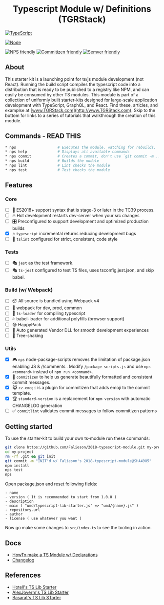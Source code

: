 <p align='center'>
  <h1 align='center'>Typescript Module w/ Definitions (TGRStack)</h1>
</p>

[![TypeScript](https://img.shields.io/badge/TypeScript-2.8.1-blue.svg?style=flat-square)](https://github.com/Microsoft/TypeScript)
<!-- [![styled with TSLint](https://img.shields.io/badge/styled_with-TSLint-ff69b4.svg?style=flat-square)](https://github.com/palantir/tslint/) -->
<!-- [![WebPack](https://img.shields.io/badge/WebPack-4.5.0-blue.svg?style=flat-square)](https://github.com/Microsoft/TypeScript) -->
[![Node](https://img.shields.io/badge/Node-8.11.2-blue.svg?style=flat-square)](https://github.com/Microsoft/TypeScript)

[![NPS friendly](https://img.shields.io/badge/NPS-friendly-brightgreen.svg?style=flat-square)](https://github.com/kentcdodds/nps)
[![Commitizen friendly](https://img.shields.io/badge/Commitizen-friendly-brightgreen.svg?style=flat-square)](http://commitizen.github.io/cz-cli/)
[![Semver friendly](https://img.shields.io/badge/semver-friendly-brightgreen.svg?style=flat-square)](http://commitizen.github.io/cz-cli/)

## About

This starter kit is a launching point for ts/js module development (not React). Running the build script compiles the typescript code into a distribution that is ready to be published to a registry like NPM, and can easily be consumed by other TS modules. This module is part of a collection of uniformly built starter-kits designed for large-scale application development with TypeScript, GraphQL, and React. Find these, articles, and examplse at [www.TGRStack.com](http://www.TGRStack.com). Skip to the bottom for links to a series of tutorials that walkthrough the creation of this module.

## Commands - READ THIS

```bash
* nps                   # Executes the module, watching for rebuilds.
* nps help              # Displays all available commands
* nps commit            # Creates a commit, don't use `git commit -m ...`
* nps build             # Builds the module
* nps lint              # Lint checks the module
* nps test              # Test checks the module
```

## Features

### Core

- [ ] 🚀  ES2018+ support syntax that is stage-3 or later in the TC39 process.
- [ ] 🔥  Hot development restarts dev-server when your src changes
- [ ] 🎛  Preconfigured to support development and optimized production builds
- [x] 🎶  `typescript` incremental returns reducing development bugs
- [ ] 🚦  `tslint` configured for strict, consistent, code style

### Tests

- [ ] 🎭 `jest` as the test framework.
- [ ] 🎭 `ts-jest` configured to test TS files, uses tsconfig.jest.json, and skip babel.

### Build (w/ Webpack)

- [ ] 📦  All source is bundled using Webpack v4
- [ ] 🌟  webpack for dev, prod, common
- [ ] 🚦  `ts-loader` for compiling typescript
- [ ] 💦  babel-loader for additional polyfills (browser support)
- [ ] 😎  HappyPack
- [ ] 🤖  Auto generated Vendor DLL for smooth development experiences
- [ ] 🍃  Tree-shaking

### Utils

- [x] 🎮  `nps` node-package-scripts removes the limitation of package.json enabling JS & //comments .  Modify `/package-scripts.js` and use `nps <command>` instead of `npm run <command>`.
- [x] 🙌  `commitizen` to help us generate beautifully formatted and consistent commit messages.
- [x] 😹  `cz-emoji` is a plugin for commitizen that adds emoji to the commit template.
- [x] 🏆  `standard-version` is a replacement for `npm version` with automatic CHANGELOG generation
- [ ] ✅  `commitlint` validates commit messages to follow commitizen patterns

## Getting started

To use the starter-kit to build your own ts-module run these commands:

```bash
git clone https://github.com/Falieson/2018-typescript-module.git my-project
cd my-project
rm -rf .git && git init
git commit -m "INIT'd w/ Falieson's 2018-typescript-module@SHA4985"
npm install
nps test
nps
```

Open package.json and reset following fields:
```text
- name
- version ( It is recommended to start from 1.0.0 )
- description
- main ( "umd/typescript-lib-starter.js" => "umd/{name}.js" )
- repository.url
- author
- license ( use whatever you want )
```

Now go make some changes to `src/index.ts` to see the tooling in action.

## Docs
- [HowTo make a TS Module w/ Declarations](http://www.tgrstack.com/#ts-module_articles)
- [Changelog](/CHANGELOG.md)

## References
- [Hotell's TS Lib Starter](https://github.com/Hotell/typescript-lib-starter)
- [AlexJoverm's TS Lib Starter](https://github.com/alexjoverm/typescript-library-starter)
- [Basarat's TS Lib STarter](https://github.com/basarat/ts-npm-module)
